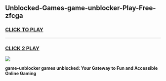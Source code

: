 
## Unblocked-Games-game-unblocker-Play-Free-zfcga
<h3>
<a href="https://premium76.site?title=game-unblocker&ref=24M">CLICK TO PLAY</a></h3>
<hr>

<h3>
<a href="https://premium76.site?title=game-unblocker&ref=24M">CLICK 2 PLAY</a>
  
</h3>

<a href="https://premium76.site?title=game-unblocker&ref=24M"><img src="https://clearcache.store/games.png"></a>


**game-unblocker games unblocked: Your Gateway to Fun and Accessible Online Gaming**
